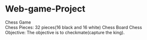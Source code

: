 # Web-game-Project                                                                                                                                                              
Chess Game                                                                                                                                                                                                                                                       
Chess Pieces:                                                                                                                                                            32 pieces(16 black and 16 white)                                                                                                                                        Chess Board
Chess Objective:                                                                                                                                                       The objective is to checkmate(capture the king).     
                                                                                                                                                                                                                                                


